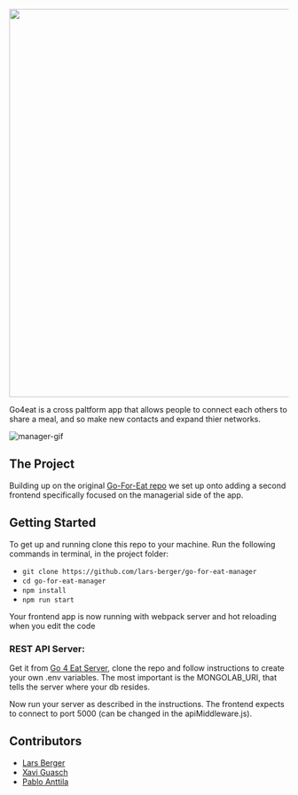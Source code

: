 <p align="center">
  <img src="https://image.ibb.co/mqHb2T/Screen_Shot_2018_07_09_at_18_16_51.png" width="700px" />
</p>

Go4eat is a cross paltform app that allows people to connect each others to share a meal, and so make new contacts and expand thier networks.


![manager-gif](src/assets/kapture-manager2.gif)


## The Project

Building up on the original [Go-For-Eat repo](https://github.com/redspanner/go-for-eat-client) we set up onto adding a second frontend specifically focused on the managerial side of the app. 



## Getting Started

To get up and running clone this repo to your machine.
Run the following commands in terminal, in the project folder:

- `git clone https://github.com/lars-berger/go-for-eat-manager`
- `cd go-for-eat-manager`
- `npm install`
- `npm run start`

Your frontend app is now running with webpack server and hot reloading when you edit the code

### REST API Server:

Get it from [Go 4 Eat Server](https://github.com/papplo/go-for-eat-server), clone the repo and follow instructions to create your own .env variables.
The most important is the MONGOLAB_URI, that tells the server where your db resides.

Now run your server as described in the instructions. The frontend expects to connect to port 5000 (can be changed in the apiMiddleware.js).

## Contributors

- [Lars Berger](https://github.com/lars-berger)
- [Xavi Guasch](https://github.com/xaviguasch)
- [Pablo Anttila](https://github.com/papplo)
